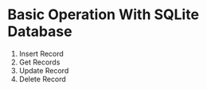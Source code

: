 # Basic Operation With SQLite Database

1. Insert Record
2. Get Records
3. Update Record
4. Delete Record
